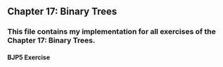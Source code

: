 ## Chapter 17: Binary Trees

### This file contains my implementation for all exercises of the Chapter 17: Binary Trees.

#### BJP5 Exercise 
```
```

